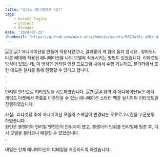 ```yaml
---
title: "호시노 애니메이션 (2)"
tags:
    - Unreal Engine
    - project
    - Blender
date: "2024-07-25"
thumbnail: "https://github.com/user-attachments/assets/5873a26c-a50e-411b-8832-62c8bce42241"
---
```

![2](https://github.com/user-attachments/assets/88523a13-a0dd-4c48-943a-bb3bf94f5c6c)
![1](https://github.com/user-attachments/assets/5873a26c-a50e-411b-8832-62c8bce42241)
애니메이션을 만들어 적용시켰으나, 결과물이 썩 맘에 들지 않네요..
찾아보니 다른 뼈대에 적용된 애니메이션을 나의 모델에 적용시키는 방법이 있었습니다. 리타겟팅 방식이 있었는데, 이 방식은 언리얼 엔진 프로그램 내에서 수행 가능하고, 블렌더에서 또한 애드온 설치를 통해 진행할 수 있다고 합니다.  
.  
.  
.  
언리얼 엔진으로 리타겟팅을 시도하였습니다. 
![3](https://github.com/user-attachments/assets/4a8863a2-767c-4f6f-a764-b9f76f9dfe32)
![4](https://github.com/user-attachments/assets/d66502a9-472a-48f7-b606-9e57dc73035e)
위의 각 애니메이션들은 에픽 게임즈 마켓에서 무료로 다운받을 수 있는 애니메이션 스타터 팩을 설치하여 리타겟팅을 진행하였습니다.  

사실.. 리타겟팅 후에 애니메이션 모델의 스케일이 변경되는 오류로 2시간을 고군분투 하였습니다.  
원인은 블렌더와 언리얼 엔진간의 단위차이 였고, 블렌더의 단위를 언리얼에 맞춘 후, 다시 모델을 불러오니 해결할 수 있었습니다.  
.  
.  
내일은 전체 애니메이션의 디테일을 조정하도록 하겠습니다.  